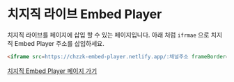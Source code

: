 # 치지직 라이브 Embed Player
치지직 라이브를 페이지에 삽입 할 수 있는 페이지입니다.
아래 처럼 `ifrmae` 으로 치지직 Embed Player 주소를 삽입하세요.

```html
<iframe src=https://chzzk-embed-player.netlify.app/:채널주소 frameBorder="0" width="100%" height="400px"></iframe>
```

[치지직 Embed Player 페이지 가기](https://chzzk-embed-player.netlify.app/)
